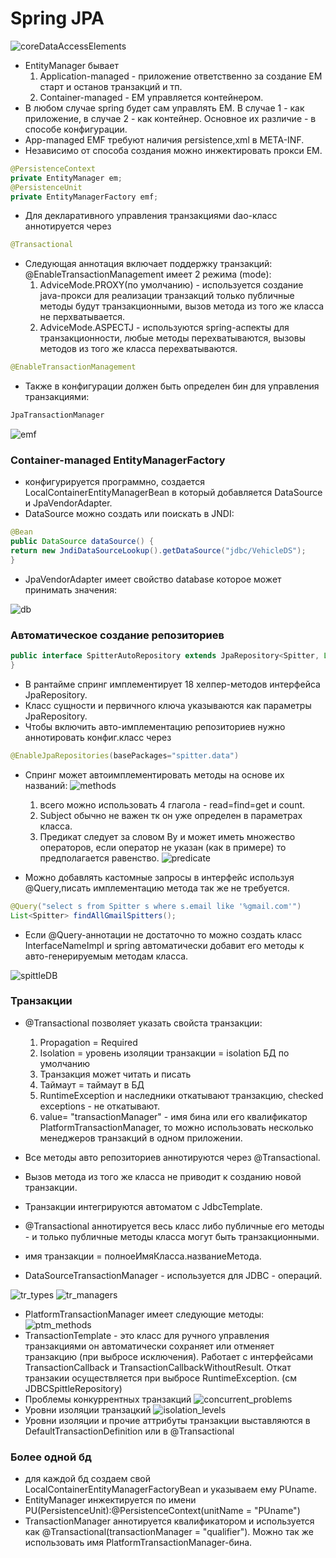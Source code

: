 # Spring JPA
![coreDataAccessElements](coreDataAccessElements.png)
* EntityManager бывает
  1. Application-managed - приложение ответственно за создание EM старт и останов транзакций и тп.
  2. Container-managed - EM управляется контейнером.
* В любом случае spring будет сам управлять EM. В случае 1 - как приложение, в случае 2 - как контейнер.
Основное их различие - в способе конфигурации.
* App-managed EMF требуют наличия persistence,xml в META-INF.
* Независимо от способа создания можно инжектировать прокси EM.
```java
@PersistenceContext
private EntityManager em;
@PersistenceUnit
private EntityManagerFactory emf;
```
* Для декларативного управления транзакциями dao-класс аннотируется через
```java
@Transactional
```
* Следующая аннотация включает поддержку транзакций:
 @EnableTransactionManagement имеет 2 режима (mode):
  1. AdviceMode.PROXY(по умолчанию) - используется создание java-прокси для реализации транзакций
     только публичные методы будут транзакционными, вызов метода из того же класса не перхватывается.
  2. AdviceMode.ASPECTJ - используются spring-аспекты для транзакционности, любые методы перехватываются,
     вызовы методов из того же класса перехватываются.
```java
@EnableTransactionManagement
```
* Также в конфигурации должен быть определен бин для управления транзакциями:
```java
JpaTransactionManager
```
![emf](emf.png)
### Container-managed EntityManagerFactory
* конфигурируется программно, создается LocalContainerEntityManagerBean в который добавляется
DataSource и JpaVendorAdapter.
* DataSource можно создать или поискать в JNDI:
```java
@Bean
public DataSource dataSource() {
return new JndiDataSourceLookup().getDataSource("jdbc/VehicleDS");
}
```
* JpaVendorAdapter имеет свойство database которое может принимать значения:

![db](db.png)

### Автоматическое создание репозиториев
```java
public interface SpitterAutoRepository extends JpaRepository<Spitter, Long> {
}
```
* В рантайме спринг имплементирует 18 хелпер-методов интерфейса JpaRepository.
* Класс сущности и первичного ключа указываются как параметры JpaRepository.
* Чтобы включить авто-имплементацию репозиториев нужно аннотировать конфиг.класс через
```java
@EnableJpaRepositories(basePackages="spitter.data")
```
* Спринг может автоимплементировать методы на основе их названий:
![methods](methods.png)
  1. всего можно использовать 4 глагола - read=find=get и count.
  2. Subject обычно не важен тк он уже определен в параметрах класса.
  3. Предикат следует за словом By и может иметь множество операторов,
  если оператор не указан (как в примере) то предполагается равенство.
![predicate](predicate.png)

* Можно добавлять кастомные запросы в интерфейс используя @Query,писать имплементацию метода
так же не требуется.
```java
@Query("select s from Spitter s where s.email like '%gmail.com'")
List<Spitter> findAllGmailSpitters();
```
* Если @Query-аннотации не достаточно то можно создать класс InterfaceNameImpl и spring
автоматически добавит его методы к авто-генерируемым методам класса.

![spittleDB](spittleDB.png)

### Транзакции
* @Transactional позволяет указать свойста транзакции:
  1. Propagation = Required
  2. Isolation = уровень изоляции транзакции = isolation БД по умолчанию
  3. Транзакция может читать и писать
  4. Таймаут = таймаут в БД
  5. RuntimeException и наследники откатывают транзакцию, checked exceptions - не откатывают.
  6. value= "transactionManager" - имя бина или его квалификатор PlatformTransactionManager,
  то можно использовать несколько менеджеров транзакций в одном приложении.
* Все методы авто репозиториев аннотируются через @Transactional.

* Вызов метода из того же класса не приводит к созданию новой транзакции.
* Транзакции интегрируются автоматом с JdbcTemplate.
* @Transactional аннотируется весь класс либо публичные его методы - и только
публичные методы класса могут быть транзакционными.
* имя транзакции = полноеИмяКласса.названиеМетода.
* DataSourceTransactionManager - используется для JDBC - операций.

![tr_types](tr_types.png)
![tr_managers](tr_managers.png)
* PlatformTransactionManager имеет следующие методы:
![ptm_methods](ptm_methods.png)
* TransactionTemplate - это класс для ручного управления транзакциями он автоматически
сохраняет или отменяет транзакцию (при выбросе исключения). Работает с интерфейсами
TransactionCallback<T> и TransactionCallbackWithoutResult. Откат транзакии осуществляется
при выбросе RuntimeException. (см JDBCSpittleRepository)
* Проблемы конкуррентных транзакций
![concurrent_problems](concurrent_problems.png)
* Уровни изоляции транзацкий
![isolation_levels](isolation_levels.png)
* Уровни изоляции и прочие аттрибуты транзакции выставляются в DefaultTransactionDefinition или в @Transactional
### Более одной бд
* для каждой бд создаем свой LocalContainerEntityManagerFactoryBean и указываем ему PUname.
* EntityManager инжектируется по имени PU(PersistenceUnit):@PersistenceContext(unitName = "PUname")
* TransactionManager аннотируется квалификатором и используется как @Transactional(transactionManager = "qualifier"). Можно так же использовать имя PlatformTransactionManager-бина.
